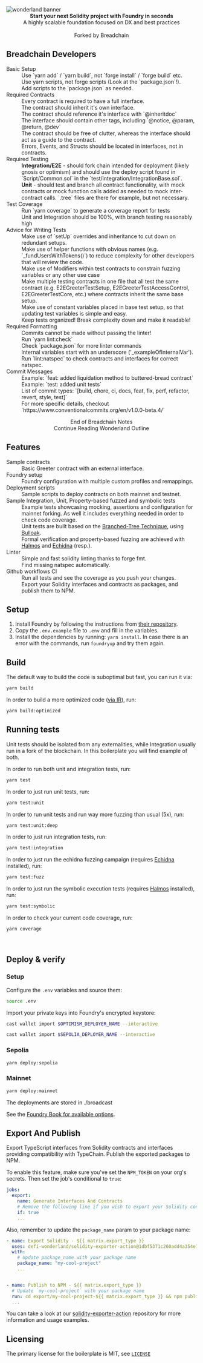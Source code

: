 <img src="https://raw.githubusercontent.com/defi-wonderland/brand/v1.0.0/external/solidity-foundry-boilerplate-banner.png" alt="wonderland banner" align="center" />
<br />

<div align="center"><strong>Start your next Solidity project with Foundry in seconds</strong></div>
<div align="center">A highly scalable foundation focused on DX and best practices</div>

<br />

<div align="center">Forked by Breadchain</div>

## Breadchain Developers

<dl>
  <dt>Basic Setup</dt>
  <dd>Use `yarn add` / `yarn build`, not `forge install` / `forge build` etc.</dd>
  <dd>Use yarn scripts, not forge scripts (Look at the `package.json`!).</dd>
  <dd>Add scripts to the `package.json` as needed.</dd>

  <dt>Required Contracts</dt>
  <dd>Every contract is required to have a full interface.</dd>
  <dd>The contract should inherit it's own interface.</dd>
  <dd>The contract should reference it's interface with `@inheritdoc`</dd>
  <dd>The interface should contain other tags, including `@notice, @param, @return, @dev`</dd>
  <dd>The contract should be free of clutter, whereas the interface should act as a guide to the contract.</dd>
  <dd>Errors, Events, and Structs should be located in interfaces, not in contracts.</dd>

  <dt>Required Testing</dt>
  <dd><b>Integration/E2E</b> - should fork chain intended for deployment (likely gnosis or optimism) and should use the deploy script found in `Script/Common.sol` in the `test/integration/IntegrationBase.sol`.</dd>
  <dd><b>Unit</b> - should test and branch all contract functionality, with mock contracts or mock function calls added as needed to mock inter-contract calls. `.tree` files are there for example, but not necessary.</dd>

  <dt>Test Coverage</dt>
  <dd>Run `yarn coverage` to generate a coverage report for tests</dd>
  <dd>Unit and Integration should be 100%, with branch testing reasonably high</dd>

  <dt>Advice for Writing Tests</dt>
  <dd>Make use of `setUp` overrides and inheritance to cut down on redundant setups.</dd>
  <dd>Make use of helper functions with obvious names (e.g. `_fundUsersWithTokens()`) to reduce complexity for other developers that will review the code.</dd>
  <dd>Make use of Modifiers within test contracts to constrain fuzzing variables or any other use case</dd>
  <dd>Make multiple testing contracts in one file that all test the same contract (e.g. E2EGreeterTestSetup, E2EGreeterTestAccessControl, E2EGreeterTestCore, etc.) where contracts inherit the same base setup.</dd>
  <dd>Make use of constant variables placed in base test setup, so that updating test variables is simple and easy.</dd>
  <dd>Keep tests organized! Break complexity down and make it readable!</dd>

  <dt>Required Formatting</dt>
  <dd>Commits cannot be made without passing the linter!</dd>
  <dd>Run `yarn lint:check`</dd>
  <dd>Check `package.json` for more linter commands</dd>
  <dd>Internal variables start with an underscore ('_exampleOfInternalVar').</dd>
  <dd>Run `lint:natspec` to check contracts and interfaces for correct natspec.</dd>

  <dt>Commit Messages</dt>
  <dd>Example: `feat: added liquidation method to buttered-bread contract`</dt>
  <dd>Example: `test: added unit tests`</dt>
  <dd>List of commit types: `[build, chore, ci, docs, feat, fix, perf, refactor, revert, style, test]`</dt>
  <dd>For more specific details, checkout `https://www.conventionalcommits.org/en/v1.0.0-beta.4/`</dd>
</dl>

<div align="center">End of Breadchain Notes</div>
<div align="center">Continue Reading Wonderland Outline</div>

## Features

<dl>
  <dt>Sample contracts</dt>
  <dd>Basic Greeter contract with an external interface.</dd>

  <dt>Foundry setup</dt>
  <dd>Foundry configuration with multiple custom profiles and remappings.</dd>

  <dt>Deployment scripts</dt>
  <dd>Sample scripts to deploy contracts on both mainnet and testnet.</dd>

  <dt>Sample Integration, Unit, Property-based fuzzed and symbolic tests</dt>
  <dd>Example tests showcasing mocking, assertions and configuration for mainnet forking. As well it includes everything needed in order to check code coverage.</dd>
  <dd>Unit tests are built based on the <a href="https://twitter.com/PaulRBerg/status/1682346315806539776">Branched-Tree Technique</a>, using <a href="https://github.com/alexfertel/bulloak">Bulloak</a>.
  <dd>Formal verification and property-based fuzzing are achieved with <a href="https://github.com/a16z/halmos">Halmos</a> and <a href="https://github.com/crytic/echidna">Echidna</a> (resp.).

  <dt>Linter</dt>
  <dd>Simple and fast solidity linting thanks to forge fmt.</dd>
  <dd>Find missing natspec automatically.</dd>

  <dt>Github workflows CI</dt>
  <dd>Run all tests and see the coverage as you push your changes.</dd>
  <dd>Export your Solidity interfaces and contracts as packages, and publish them to NPM.</dd>
</dl>

## Setup

1. Install Foundry by following the instructions from [their repository](https://github.com/foundry-rs/foundry#installation).
2. Copy the `.env.example` file to `.env` and fill in the variables.
3. Install the dependencies by running: `yarn install`. In case there is an error with the commands, run `foundryup` and try them again.

## Build

The default way to build the code is suboptimal but fast, you can run it via:

```bash
yarn build
```

In order to build a more optimized code ([via IR](https://docs.soliditylang.org/en/v0.8.15/ir-breaking-changes.html#solidity-ir-based-codegen-changes)), run:

```bash
yarn build:optimized
```

## Running tests

Unit tests should be isolated from any externalities, while Integration usually run in a fork of the blockchain. In this boilerplate you will find example of both.

In order to run both unit and integration tests, run:

```bash
yarn test
```

In order to just run unit tests, run:

```bash
yarn test:unit
```

In order to run unit tests and run way more fuzzing than usual (5x), run:

```bash
yarn test:unit:deep
```

In order to just run integration tests, run:

```bash
yarn test:integration
```

In order to just run the echidna fuzzing campaign (requires [Echidna](https://github.com/crytic/building-secure-contracts/blob/master/program-analysis/echidna/introduction/installation.md) installed), run:

```bash
yarn test:fuzz
```

In order to just run the symbolic execution tests (requires [Halmos](https://github.com/a16z/halmos/blob/main/README.md#installation) installed), run:

```bash
yarn test:symbolic
```

In order to check your current code coverage, run:

```bash
yarn coverage
```

<br>

## Deploy & verify

### Setup

Configure the `.env` variables and source them:

```bash
source .env
```

Import your private keys into Foundry's encrypted keystore:

```bash
cast wallet import $OPTIMISM_DEPLOYER_NAME --interactive
```

```bash
cast wallet import $SEPOLIA_DEPLOYER_NAME --interactive
```

### Sepolia

```bash
yarn deploy:sepolia
```

### Mainnet

```bash
yarn deploy:mainnet
```

The deployments are stored in ./broadcast

See the [Foundry Book for available options](https://book.getfoundry.sh/reference/forge/forge-create.html).

## Export And Publish

Export TypeScript interfaces from Solidity contracts and interfaces providing compatibility with TypeChain. Publish the exported packages to NPM.

To enable this feature, make sure you've set the `NPM_TOKEN` on your org's secrets. Then set the job's conditional to `true`:

```yaml
jobs:
  export:
    name: Generate Interfaces And Contracts
    # Remove the following line if you wish to export your Solidity contracts and interfaces and publish them to NPM
    if: true
    ...
```

Also, remember to update the `package_name` param to your package name:

```yaml
- name: Export Solidity - ${{ matrix.export_type }}
  uses: defi-wonderland/solidity-exporter-action@1dbf5371c260add4a354e7a8d3467e5d3b9580b8
  with:
    # Update package_name with your package name
    package_name: "my-cool-project"
    ...


- name: Publish to NPM - ${{ matrix.export_type }}
  # Update `my-cool-project` with your package name
  run: cd export/my-cool-project-${{ matrix.export_type }} && npm publish --access public
  ...
```

You can take a look at our [solidity-exporter-action](https://github.com/defi-wonderland/solidity-exporter-action) repository for more information and usage examples.

## Licensing
The primary license for the boilerplate is MIT, see [`LICENSE`](https://github.com/defi-wonderland/solidity-foundry-boilerplate/blob/main/LICENSE)